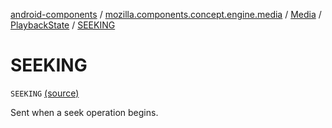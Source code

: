 [android-components](../../../index.md) / [mozilla.components.concept.engine.media](../../index.md) / [Media](../index.md) / [PlaybackState](index.md) / [SEEKING](./-s-e-e-k-i-n-g.md)

# SEEKING

`SEEKING` [(source)](https://github.com/mozilla-mobile/android-components/blob/master/components/concept/engine/src/main/java/mozilla/components/concept/engine/media/Media.kt#L138)

Sent when a seek operation begins.

